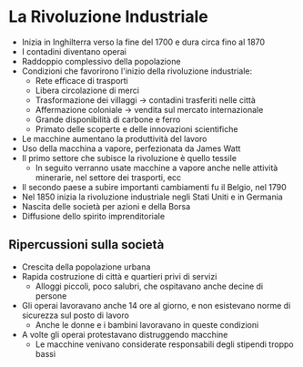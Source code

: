 # La Rivoluzione Industriale

- Inizia in Inghilterra verso la fine del 1700 e dura circa fino al 1870
- I contadini diventano operai
- Raddoppio complessivo della popolazione
- Condizioni che favorirono l'inizio della rivoluzione industriale:
	- Rete efficace di trasporti
	- Libera circolazione di merci
	- Trasformazione dei villaggi → contadini trasferiti nelle città
	- Affermazione coloniale → vendita sul mercato internazionale
	- Grande disponibilità di carbone e ferro
	- Primato delle scoperte e delle innovazioni scientifiche
- Le macchine aumentano la produttività del lavoro
- Uso della macchina a vapore, perfezionata da James Watt
- Il primo settore che subisce la rivoluzione è quello tessile
	- In seguito verranno usate macchine a vapore anche nelle attività minerarie, nel settore dei trasporti, ecc
- Il secondo paese a subire importanti cambiamenti fu il Belgio, nel 1790
- Nel 1850 inizia la rivoluzione industriale negli Stati Uniti e in Germania
- Nascita delle società per azioni e della Borsa
- Diffusione dello spirito imprenditoriale

## Ripercussioni sulla società

- Crescita della popolazione urbana
- Rapida costruzione di città e quartieri privi di servizi
	- Alloggi piccoli, poco salubri, che ospitavano anche decine di persone
- Gli operai lavoravano anche 14 ore al giorno, e non esistevano norme di sicurezza sul posto di lavoro
	- Anche le donne e i bambini lavoravano in queste condizioni
- A volte gli operai protestavano distruggendo macchine
	- Le macchine venivano considerate responsabili degli stipendi troppo bassi